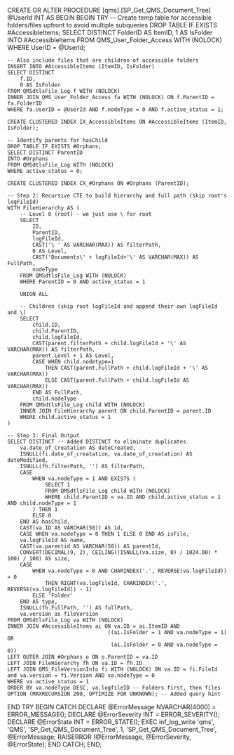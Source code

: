 CREATE OR ALTER PROCEDURE [qms].[SP_Get_QMS_Document_Tree] 
@UserId INT
AS
BEGIN
BEGIN TRY
    -- Create temp table for accessible folders/files upfront to avoid multiple subqueries
    DROP TABLE IF EXISTS #AccessibleItems;
    SELECT DISTINCT 
        FolderID AS ItemID,
        1 AS IsFolder
    INTO #AccessibleItems
    FROM QMS_User_Folder_Access WITH (NOLOCK)
    WHERE UserID = @UserId;
    
    -- Also include files that are children of accessible folders
    INSERT INTO #AccessibleItems (ItemID, IsFolder)
    SELECT DISTINCT 
        f.ID,
        0 AS IsFolder
    FROM QMSdtlsFile_Log f WITH (NOLOCK)
    INNER JOIN QMS_User_Folder_Access fa WITH (NOLOCK) ON f.ParentID = fa.FolderID
    WHERE fa.UserID = @UserId AND f.nodeType = 0 AND f.active_status = 1;
    
    CREATE CLUSTERED INDEX IX_AccessibleItems ON #AccessibleItems (ItemID, IsFolder);

    -- Identify parents for hasChild
    DROP TABLE IF EXISTS #Orphans;
    SELECT DISTINCT ParentID 
    INTO #Orphans 
    FROM QMSdtlsFile_Log WITH (NOLOCK)
    WHERE active_status = 0;

    CREATE CLUSTERED INDEX CX_#Orphans ON #Orphans (ParentID);

    -- Step 2: Recursive CTE to build hierarchy and full path (skip root's logFileId)
    WITH FileHierarchy AS (
        -- Level 0 (root) - we just use \ for root
        SELECT 
            ID,
            ParentID,
            logFileId,
            CAST('\ ' AS VARCHAR(MAX)) AS filterPath,
            0 AS Level,
            CAST('Documents\' + logFileId+'\' AS VARCHAR(MAX)) AS FullPath,
            nodeType
        FROM QMSdtlsFile_Log WITH (NOLOCK)
        WHERE ParentID = 0 AND active_status = 1

        UNION ALL

        -- Children (skip root logFileId and append their own logFileId and \)
        SELECT 
            child.ID,
            child.ParentID,
            child.logFileId,
            CAST(parent.filterPath + child.logFileId + '\' AS VARCHAR(MAX)) AS filterPath,
            parent.Level + 1 AS Level,
            CASE WHEN child.nodetype=1 
                THEN CAST(parent.FullPath + child.logFileId + '\' AS VARCHAR(MAX)) 
                ELSE CAST(parent.FullPath + child.logFileId AS VARCHAR(MAX)) 
            END AS FullPath,
            child.nodeType
        FROM QMSdtlsFile_Log child WITH (NOLOCK)
        INNER JOIN FileHierarchy parent ON child.ParentID = parent.ID
        WHERE child.active_status = 1
    )

    -- Step 3: Final Output
    SELECT DISTINCT -- Added DISTINCT to eliminate duplicates
        va.date_of_Creatation AS dateCreated,
        ISNULL(fi.date_of_creatation, va.date_of_creatation) AS dateModified,
        ISNULL(fh.filterPath, '') AS filterPath,
        CASE
            WHEN va.nodeType = 1 AND EXISTS (
                SELECT 1
                FROM QMSdtlsFile_Log child WITH (NOLOCK)
                WHERE child.ParentID = va.ID AND child.active_status = 1 AND child.nodeType = 1
            ) THEN 1
            ELSE 0
        END AS hasChild,
        CAST(va.ID AS VARCHAR(50)) AS id,
        CASE WHEN va.nodeType = 0 THEN 1 ELSE 0 END AS isFile,
        va.logFileId AS name,
        CAST(va.parentid AS VARCHAR(50)) AS parentId,
        CONVERT(DECIMAL(9, 2), CEILING((ISNULL(va.size, 0) / 1024.00) * 100) / 100) AS size,
        CASE 
            WHEN va.nodeType = 0 AND CHARINDEX('.', REVERSE(va.logFileId)) > 0
                THEN RIGHT(va.logFileId, CHARINDEX('.', REVERSE(va.logFileId)) - 1)
            ELSE 'Folder'
        END AS type,
        ISNULL(fh.FullPath, '') AS fullPath,
        va.version as fileVersion
    FROM QMSdtlsFile_Log va WITH (NOLOCK)
    INNER JOIN #AccessibleItems ai ON va.ID = ai.ItemID AND 
                                    ((ai.IsFolder = 1 AND va.nodeType = 1) OR 
                                     (ai.IsFolder = 0 AND va.nodeType = 0))
    LEFT OUTER JOIN #Orphans o ON o.ParentID = va.ID
    LEFT JOIN FileHierarchy fh ON va.ID = fh.ID
    LEFT JOIN QMS_FileVersionInfo fi WITH (NOLOCK) ON va.ID = fi.FileId and va.version = fi.Version AND va.nodeType = 0
    WHERE va.active_status = 1
    ORDER BY va.nodeType DESC, va.logfileID -- Folders first, then files
    OPTION (MAXRECURSION 200, OPTIMIZE FOR UNKNOWN); -- Added query hint
END TRY
BEGIN CATCH
    DECLARE @ErrorMessage NVARCHAR(4000) = ERROR_MESSAGE();
    DECLARE @ErrorSeverity INT = ERROR_SEVERITY();
    DECLARE @ErrorState INT = ERROR_STATE();
    EXEC inf_log_write 'qms', 'QMS', 'SP_Get_QMS_Document_Tree', 1, 'SP_Get_QMS_Document_Tree', @ErrorMessage;
    RAISERROR (@ErrorMessage, @ErrorSeverity, @ErrorState);
END CATCH;
END;